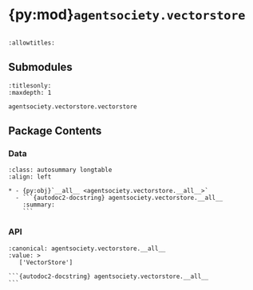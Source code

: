 # {py:mod}`agentsociety.vectorstore`

```{py:module} agentsociety.vectorstore
```

```{autodoc2-docstring} agentsociety.vectorstore
:allowtitles:
```

## Submodules

```{toctree}
:titlesonly:
:maxdepth: 1

agentsociety.vectorstore.vectorstore
```

## Package Contents

### Data

````{list-table}
:class: autosummary longtable
:align: left

* - {py:obj}`__all__ <agentsociety.vectorstore.__all__>`
  - ```{autodoc2-docstring} agentsociety.vectorstore.__all__
    :summary:
    ```
````

### API

````{py:data} __all__
:canonical: agentsociety.vectorstore.__all__
:value: >
   ['VectorStore']

```{autodoc2-docstring} agentsociety.vectorstore.__all__
```

````
